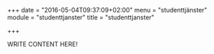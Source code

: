+++
date = "2016-05-04T09:37:09+02:00"
menu = "studenttjänster"
module = "studenttjanster"
title = "studenttjanster"

+++

WRITE CONTENT HERE!
